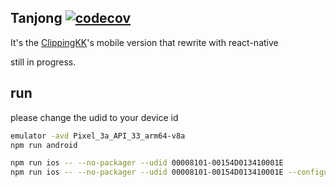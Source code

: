 ## Tanjong [![codecov](https://codecov.io/gh/clippingkk/tanjong/branch/master/graph/badge.svg?token=373R35M1SY)](https://codecov.io/gh/clippingkk/tanjong)

It's the [ClippingKK](https://clippingkk.annatarhe.com)'s mobile version that rewrite with react-native

still in progress.

## run

please change the udid to your device id

```bash
emulator -avd Pixel_3a_API_33_arm64-v8a
npm run android

npm run ios -- --no-packager --udid 00008101-00154D013410001E
npm run ios -- --no-packager --udid 00008101-00154D013410001E --configuration ReleaseOS
```